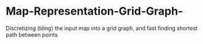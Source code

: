 # Map-Representation-Grid-Graph-
Discretizing (tiling) the input map into a grid graph, and fast finding shortest path between points 
